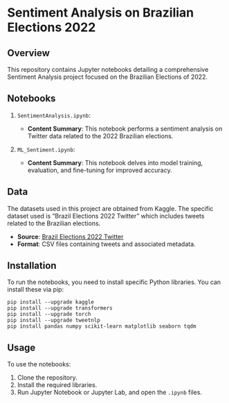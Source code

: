 # Sentiment Analysis on Brazilian Elections 2022

## Overview

This repository contains Jupyter notebooks detailing a comprehensive Sentiment Analysis project focused on the Brazilian Elections of 2022.

## Notebooks

1. `SentimentAnalysis.ipynb`: 
   - **Content Summary**: This notebook performs a sentiment analysis on Twitter data related to the 2022 Brazilian elections. 

2. `ML_Sentiment.ipynb`: 
   - **Content Summary**: This notebook delves into model training, evaluation, and fine-tuning for improved accuracy.

## Data

The datasets used in this project are obtained from Kaggle. The specific dataset used is “Brazil Elections 2022 Twitter” which includes tweets related to the Brazilian elections.

- **Source**: [Brazil Elections 2022 Twitter](https://www.kaggle.com/datasets/eduardojoslunelli/brazil-elections-2022-twitter)
- **Format**: CSV files containing tweets and associated metadata.

## Installation

To run the notebooks, you need to install specific Python libraries. You can install these via pip:

```
pip install --upgrade kaggle
pip install --upgrade transformers
pip install --upgrade torch
pip install --upgrade tweetnlp
pip install pandas numpy scikit-learn matplotlib seaborn tqdm
```

## Usage

To use the notebooks:

1. Clone the repository.
2. Install the required libraries.
3. Run Jupyter Notebook or Jupyter Lab, and open the `.ipynb` files.
